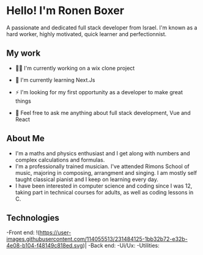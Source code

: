 
# Hello! I'm Ronen Boxer

A passionate and dedicated full stack developer from Israel. I'm known as a hard worker, highly motivated, quick learner and perfectionnist. 


## My work
- 👨‍💻 I'm currently working on a wix clone project

- 🧠 I'm currently learning Next.Js

- ⚡ I'm looking for my first opportunity as a developer to make great things

- 💬 Feel free to ask me anything about full stack development, Vue and React



## About Me
- I'm a maths and physics enthusiast and I get along with numbers and complex calculations and formulas.
- I'm a professionally trained musician. I've attended Rimons School of music, majoring in composing, arrangment and singing. I am mostly self taught classical pianist and I keep on learning every day.
- I have been interested in computer science and coding since I was 12, taking part in technical courses for adults, as well as coding lessons in C.

## Technologies
-Front end:
!(https://user-images.githubusercontent.com/114055513/231484125-1bb32b72-e32b-4e08-b104-f48149c818ed.svg)|
-Back end:
-Ui/Ux:
-Utilities:
